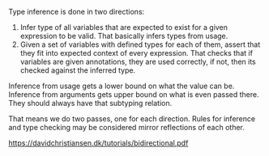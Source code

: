 Type inference is done in two directions:
1. Infer type of all variables that are expected to exist for a given expression to be valid. That basically infers types from usage.
2. Given a set of variables with defined types for each of them, assert that they fit into expected context of every expression. That checks that if variables are given annotations, they are used correctly, if not, then its checked against the inferred type.

Inference from usage gets a lower bound on what the value can be. 
Inference from arguments gets upper bound on what is even passed there.
They should always have that subtyping relation.

That means we do two passes, one for each direction. 
Rules for inference and type checking may be considered mirror reflections of each other.

https://davidchristiansen.dk/tutorials/bidirectional.pdf